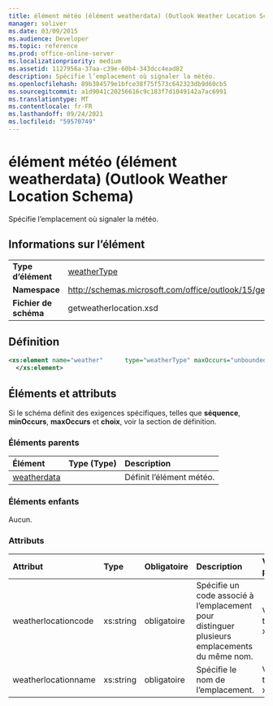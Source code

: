 ```yaml
---
title: élément météo (élément weatherdata) (Outlook Weather Location Schema)
manager: soliver
ms.date: 03/09/2015
ms.audience: Developer
ms.topic: reference
ms.prod: office-online-server
ms.localizationpriority: medium
ms.assetid: 1127956a-37aa-c39e-60b4-343dcc4ead82
description: Spécifie l’emplacement où signaler la météo.
ms.openlocfilehash: 89b384579e1bfce38f75f573c642323db9d60cb5
ms.sourcegitcommit: a1d9041c20256616c9c183f7d1049142a7ac6991
ms.translationtype: MT
ms.contentlocale: fr-FR
ms.lasthandoff: 09/24/2021
ms.locfileid: "59570749"
---
```

# <a name="weather-element-weatherdata-element-outlook-weather-location-schema"></a>élément météo (élément weatherdata) (Outlook Weather Location Schema)

Spécifie l’emplacement où signaler la météo.
  
## <a name="element-information"></a>Informations sur l’élément

|||
|:-----|:-----|
|**Type d’élément** <br/> |[weatherType](weathertype-complextype-outlook-weather-location-schema.md) <br/> |
|**Namespace** <br/> |http://schemas.microsoft.com/office/outlook/15/getweatherlocation.xsd  <br/> |
|**Fichier de schéma** <br/> |getweatherlocation.xsd  <br/> |
   
## <a name="definition"></a>Définition

```XML
<xs:element name="weather"      type="weatherType" maxOccurs="unbounded"    >
  </xs:element>  

```

## <a name="elements-and-attributes"></a>Éléments et attributs

Si le schéma définit des exigences spécifiques, telles que **séquence**, **minOccurs**, **maxOccurs** et **choix**, voir la section de définition. 
  
### <a name="parent-elements"></a>Éléments parents

|**Élément**|**Type (Type)**|**Description**|
|:-----|:-----|:-----|
|[weatherdata](weatherdata-element-outlook-weather-location-schema.md) <br/> ||Définit l’élément météo.  <br/> |
   
### <a name="child-elements"></a>Éléments enfants

Aucun.
  
### <a name="attributes"></a>Attributs

|**Attribut**|**Type**|**Obligatoire**|**Description**|**Valeurs possibles**|
|:-----|:-----|:-----|:-----|:-----|
|weatherlocationcode  <br/> |xs:string  <br/> |obligatoire  <br/> |Spécifie un code associé à l’emplacement pour distinguer plusieurs emplacements du même nom.  <br/> |Valeur du type xs:string  <br/> |
|weatherlocationname  <br/> |xs:string  <br/> |obligatoire  <br/> |Spécifie le nom de l’emplacement.  <br/> |Valeur du type xs:string  <br/> |
   

